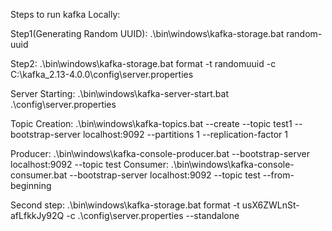 Steps to run kafka Locally:

Step1(Generating Random UUID): .\bin\windows\kafka-storage.bat random-uuid

Step2: .\bin\windows\kafka-storage.bat format -t randomuuid -c C:\kafka_2.13-4.0.0\config\server.properties

Server Starting: .\bin\windows\kafka-server-start.bat .\config\server.properties
 
Topic Creation: .\bin\windows\kafka-topics.bat --create --topic test1 --bootstrap-server localhost:9092 --partitions 1 --replication-factor 1

Producer: .\bin\windows\kafka-console-producer.bat --bootstrap-server localhost:9092 --topic test 
Consumer: .\bin\windows\kafka-console-consumer.bat --bootstrap-server localhost:9092 --topic test --from-beginning

Second step: .\bin\windows\kafka-storage.bat format -t usX6ZWLnSt-afLfkkJy92Q -c .\config\server.properties --standalone
